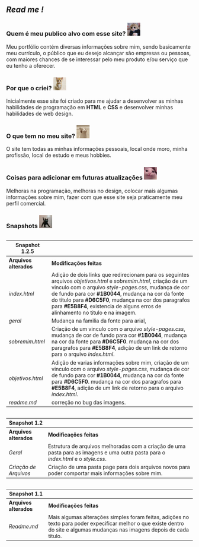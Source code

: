 ## *Read me !*

### **Quem é meu publico alvo com esse site?** <img src="./Source/images/20230816_173504.jpg" width="35" height="35">
Meu portfólio contém diversas informações sobre mim, sendo basicamente meu currículo, o público que eu desejo alcançar são empresas ou pessoas, com maiores chances de se interessar pelo meu produto e/ou serviço que eu tenho a oferecer. 

### **Por que o criei?** <img src="./Source/images/El_gatoo.png" width="35" height="35">
Inicialmente esse site foi criado para me ajudar a desenvolver as minhas habilidades de programação em **HTML** e **CSS** e desenvolver minhas habilidades de web design.

### **O que tem no meu site?** <img src="./Source/images/big-mouth-cat.gif" width="35" height="35">
O site tem todas as minhas informações pessoais, local onde moro, minha profissão, local de estudo e meus hobbies.

### **Coisas para adicionar em futuras atualizações** <img src="./Source/images/d1a0fe4a-7fdd-41af-a4a0-1973561a979f (1).png" width="35" height="35">
 Melhoras na programação, melhoras no design, colocar mais algumas informações sobre mim, fazer com que esse site seja praticamente meu perfil comercial. 


### **Snapshots** <img src="./Source/images/3.1.webp" width="35" height="35">
##
**Snapshot 1.2.5** ||
--------- | ------
**Arquivos alterados** | **Modificações feitas** 
*index.html* | Adição de dois links que redirecionam para os seguintes arquivos *objetivos.html* e *sobremim.html*, criação de um vinculo com o arquivo *style-pages.css*, mudança de cor de fundo para cor **#1B0044**, mudança na cor da fonte do titulo para **#D6C5F0**, mudança na cor dos paragrafos para **#E5B8F4**, existencia de alguns erros de alinhamento no titulo e na imagem.  
*geral* | Mudança na familia da fonte para arial,
*sobremim.html* |Criação de um vinculo com o arquivo *style-pages.css*, mudança de cor de fundo para cor **#1B0044**, mudança na cor da fonte para **#D6C5F0**. mudança na cor dos paragrafos para **#E5B8F4**, adição de um link de retorno para o arquivo *index.html*.
*objetivos.html*| Adição de varias informações sobre mim, criação de um vinculo com o arquivo *style-pages.css*, mudança de cor de fundo para cor **#1B0044**, mudança na cor da fonte para **#D6C5F0**. mudança na cor dos paragrafos para **#E5B8F4**, adição de um link de retorno para o arquivo *index.html*.
*readme.md* | correção no bug das imagens.
##
**Snapshot 1.2** ||
--------- | ------
**Arquivos alterados** | **Modificações feitas** 
*Geral* | Estrutura de arquivos melhoradas com a criação de uma pasta para as imagens e uma outra pasta para o *index.html* e o *style.css*.
*Criação de Arquivos* | Criação de uma pasta page para dois arquivos novos para poder comportar mais informações sobre mim.
##
**Snapshot 1.1** ||
--------- | ------
**Arquivos alterados** | **Modificações feitas** 
*Readme.md* | Mais algumas alterações simples foram feitas, adições no texto para poder expecificar melhor o que existe dentro do site e algumas mudanças nas imagens depois de cada titulo.
##

